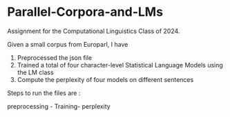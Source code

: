 # Parallel-Corpora-and-LMs

Assignment for the Computational Linguistics Class of 2024. 

Given a small corpus from Europarl, I have
1. Preprocessed the json file
2. Trained a total of four character-level Statistical Language Models using the LM class
3. Compute the perplexity of four models on different sentences



Steps to run the files are :

preprocessing - Training-  perplexity 
